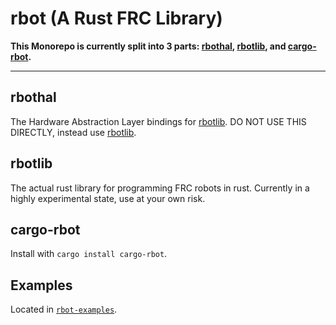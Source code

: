 # rbot (A Rust FRC Library)

**This Monorepo is currently split into 3 parts: [rbothal](#rbothal), [rbotlib](#rbotlib), and [cargo-rbot](#cargo-rbot).**

---

## rbothal

The Hardware Abstraction Layer bindings for [rbotlib](#rbotlib). DO NOT USE THIS DIRECTLY, instead use [rbotlib](#rbotlib).

## rbotlib

The actual rust library for programming FRC robots in rust. Currently in a highly experimental state, use at your own risk.

## cargo-rbot

Install with `cargo install cargo-rbot`.

## Examples

Located in [`rbot-examples`](https://github.com/wozeparrot/rbot/tree/master/rbot-examples).